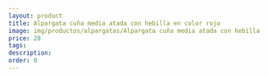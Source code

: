 ```yaml
---
layout: product
title: Alpargata cuña media atada con hebilla en color rojo 
image: img/productos/alpargatas/Alpargata cuña media atada con hebilla en color rojo =28.webp
price: 28
tags: 
description: 
order: 0
---
```

